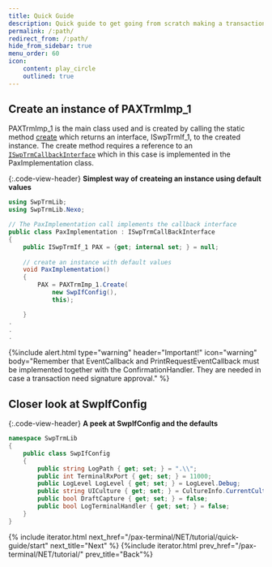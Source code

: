 ```yaml
---
title: Quick Guide
description: Quick guide to get going from scratch making a transaction
permalink: /:path/
redirect_from: /:path/
hide_from_sidebar: true
menu_order: 60
icon:
    content: play_circle
    outlined: true
---
```

## Create an instance of PAXTrmImp_1

PAXTrmImp_1 is the main class used and is created by calling the static method [create][create] which returns an interface, ISwpTrmIf_1, to the created instance. The create method requires a reference to an [`ISwpTrmCallbackInterface`][iswptrmcallbackinterface] which in this case is implemented in the PaxImplementation class.

{:.code-view-header}
**Simplest way of createing an instance using default values**

```c#
using SwpTrmLib;
using SwpTrmLib.Nexo;

// The PaxImplementation call implements the callback interface
public class PaxImplementation : ISwpTrmCallBackInterface
{
    public ISwpTrmIf_1 PAX = {get; internal set; } = null;
 
    // create an instance with default values
    void PaxImplementation() 
    {
        PAX = PAXTrmImp_1.Create(
            new SwpIfConfig(),
            this);

    }
.
.
.

```

{%include alert.html type="warning" header="Important!" icon="warning"
body="Remember that EventCallback and PrintRequestEventCallback must be implemented together with the ConfirmationHandler. They are needed in case a transaction need signature approval." %}

## Closer look at SwpIfConfig

{:.code-view-header}
**A peek at SwpIfConfig and the defaults**

```c#
namespace SwpTrmLib
{
    public class SwpIfConfig
    {
        public string LogPath { get; set; } = ".\\";
        public int TerminalRxPort { get; set; } = 11000;
        public LogLevel LogLevel { get; set; } = LogLevel.Debug;
        public string UICulture { get; set; } = CultureInfo.CurrentCulture.Name;
        public bool DraftCapture { get; set; } = false;
        public bool LogTerminalHandler { get; set; } = false;
    }
}
```

{% include iterator.html next_href="/pax-terminal/NET/tutorial/quick-guide/start" next_title="Next" %}
{%include iterator.html prev_href="/pax-terminal/NET/tutorial/" prev_title="Back"%}

[create]: /pax-terminal/NET/swptrmlib/methods/essential/create
[iswptrmcallbackinterface]: /pax-terminal/NET/swptrmlib/iswptrmcallbackinterface
